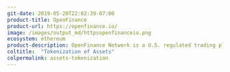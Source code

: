 ```yaml
---
git-date: 2019-05-20T22:02:39-07:00
product-title: OpenFinance
product-url: https://openfinance.io/
image: /images/output_md/httpsopenfinanceio.png
ecosystem: ethereum
product-description: OpenFinance Network is a U.S. regulated trading platform for digital alternative assets.
coltitle:  "Tokenization of Assets"
colpermalink: assets-tokenization
---
```

